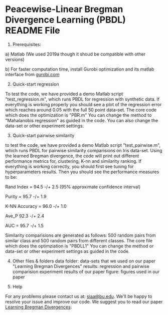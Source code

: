 Peacewise-Linear Bregman Divergence Learning (PBDL) README File
=================================================

1. Prerequisites:

a) Matlab (We used 2019a though it shoud be compatible with other versions)

b) For faster computation time, install Gurobi optimization and its matlab interface from [gurobi.com](https://www.gurobi.com)

2. Quick-start regression

To test the code, we have provided a demo Matlab script "test_regression.m", which runs
PBDL for regression with synthetic data. If everything is working properly you should
see a plot of the regression error which reaches around 0.05 with the full 50 point data-set.
The core code which does the optimization is "PBR.m"
You can change the method to "Mahalanobis regression" as guided in the code.
You can also change the data-set or other experiment settings. 

3. Quick-start pairwise similarity

to test the code, we have provided a demo Matlab script "test_pairwise.m", which runs PBDL
for pairwise similarity comparisions on Iris data-set. Using the learned Bregman divergence,
the code will print out different performance metrics for, clustering, K-nn and similarity ranking.
If everything is working correctly, you should first see tuning for hyperparameters results.
Then you should see the performance measures to be:

Rand Index = 94.5  -/+  2.5             (95%  approximate confidence interval)

Purity = 95.7  -/+  1.9

K-NN Accuracy = 96.0  -/+  1.0 

Ave_P 92.3  -/+  2.4

AUC = 95.7  -/+  1.5

Similarity comparisions are generated as follows: 500 random pairs from similar class and 500
random pairs from different classes. The core file which does the optimziation is "PBDLL1"
You can change the method or data-set or other experiment settings as guided in the code.

4. Other files & folders
data folder: data-sets that we used on our paper "Learning Bregman Divergences"
results: regression and pairwise comparision experiment results of our paper
figure: figures used in our paper

5. Help

For any problems please contact us at: siaa@bu.edu. We'll be happy to 
resolve your issue and improve our code.
We suggest you to read our paper [Learning Bregman Divergences](https://arxiv.org/abs/1905.11545).
